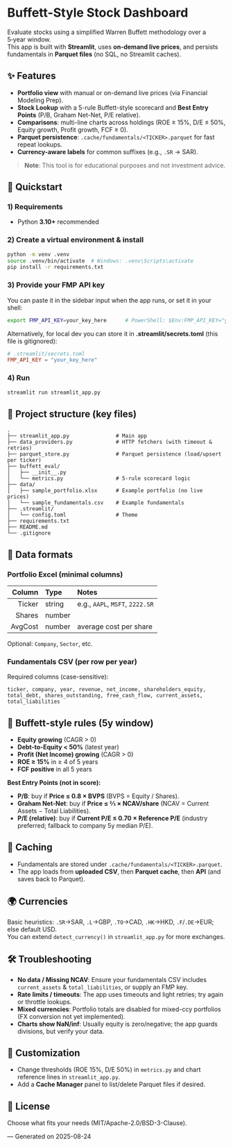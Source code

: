 # Buffett-Style Stock Dashboard

Evaluate stocks using a simplified Warren Buffett methodology over a 5‑year window.  
This app is built with **Streamlit**, uses **on-demand live prices**, and persists fundamentals in **Parquet files** (no SQL, no Streamlit caches).

## ✨ Features
- **Portfolio view** with manual or on-demand live prices (via Financial Modeling Prep).
- **Stock Lookup** with a 5-rule Buffett-style scorecard and **Best Entry Points** (P/B, Graham Net-Net, P/E relative).
- **Comparisons**: multi-line charts across holdings (ROE ≥ 15%, D/E ≤ 50%, Equity growth, Profit growth, FCF ≥ 0).
- **Parquet persistence**: `.cache/fundamentals/<TICKER>.parquet` for fast repeat lookups.
- **Currency-aware labels** for common suffixes (e.g., `.SR` → SAR).

> **Note**: This tool is for educational purposes and not investment advice.

## 🚀 Quickstart

### 1) Requirements
- Python **3.10+** recommended

### 2) Create a virtual environment & install
```bash
python -m venv .venv
source .venv/bin/activate  # Windows: .venv\Scripts\activate
pip install -r requirements.txt
```

### 3) Provide your FMP API key
You can paste it in the sidebar input when the app runs, or set it in your shell:
```bash
export FMP_API_KEY=your_key_here      # PowerShell: $Env:FMP_API_KEY="your_key_here"
```
Alternatively, for local dev you can store it in **.streamlit/secrets.toml** (this file is gitignored):
```toml
# .streamlit/secrets.toml
FMP_API_KEY = "your_key_here"
```

### 4) Run
```bash
streamlit run streamlit_app.py
```

## 📂 Project structure (key files)
```
.
├── streamlit_app.py               # Main app
├── data_providers.py              # HTTP fetchers (with timeout & retries)
├── parquet_store.py               # Parquet persistence (load/upsert per ticker)
├── buffett_eval/
│   ├── __init__.py
│   └── metrics.py                 # 5-rule scorecard logic
├── data/
│   ├── sample_portfolio.xlsx      # Example portfolio (no live prices)
│   └── sample_fundamentals.csv    # Example fundamentals
├── .streamlit/
│   └── config.toml                # Theme
├── requirements.txt
├── README.md
└── .gitignore
```

## 🧾 Data formats

### Portfolio Excel (minimal columns)
| Column  | Type   | Notes                      |
|--------:|:-------|:---------------------------|
| Ticker  | string | e.g., `AAPL`, `MSFT`, `2222.SR` |
| Shares  | number |                            |
| AvgCost | number | average cost per share     |

Optional: `Company`, `Sector`, etc.

### Fundamentals CSV (per row per **year**)
Required columns (case-sensitive):
```
ticker, company, year, revenue, net_income, shareholders_equity,
total_debt, shares_outstanding, free_cash_flow, current_assets, total_liabilities
```

## 🧠 Buffett-style rules (5y window)
- **Equity growing** (CAGR > 0)
- **Debt-to-Equity < 50%** (latest year)
- **Profit (Net Income) growing** (CAGR > 0)
- **ROE ≥ 15%** in ≥ 4 of 5 years
- **FCF positive** in all 5 years

**Best Entry Points (not in score):**
- **P/B**: buy if **Price ≤ 0.8 × BVPS** (BVPS = Equity / Shares).
- **Graham Net-Net**: buy if **Price ≤ ⅔ × NCAV/share** (NCAV = Current Assets − Total Liabilities).
- **P/E (relative)**: buy if **Current P/E ≤ 0.70 × Reference P/E** (industry preferred; fallback to company 5y median P/E).

## 💾 Caching
- Fundamentals are stored under `.cache/fundamentals/<TICKER>.parquet`.
- The app loads from **uploaded CSV**, then **Parquet cache**, then **API** (and saves back to Parquet).

## 🌍 Currencies
Basic heuristics: `.SR`→SAR, `.L`→GBP, `.TO`→CAD, `.HK`→HKD, `.F`/`.DE`→EUR; else default USD.  
You can extend `detect_currency()` in `streamlit_app.py` for more exchanges.

## 🛠 Troubleshooting
- **No data / Missing NCAV**: Ensure your fundamentals CSV includes `current_assets` & `total_liabilities`, or supply an FMP key.
- **Rate limits / timeouts**: The app uses timeouts and light retries; try again or throttle lookups.
- **Mixed currencies**: Portfolio totals are disabled for mixed-ccy portfolios (FX conversion not yet implemented).
- **Charts show NaN/inf**: Usually equity is zero/negative; the app guards divisions, but verify your data.

## 🔧 Customization
- Change thresholds (ROE 15%, D/E 50%) in `metrics.py` and chart reference lines in `streamlit_app.py`.
- Add a **Cache Manager** panel to list/delete Parquet files if desired.

## 📄 License
Choose what fits your needs (MIT/Apache-2.0/BSD-3-Clause).

— Generated on 2025-08-24

